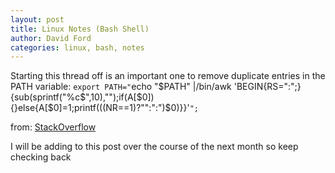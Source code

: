 ```yaml
---
layout: post
title: Linux Notes (Bash Shell)
author: David Ford
categories: linux, bash, notes
---
```

Starting this thread off is an important one to remove duplicate entries in the PATH variable:
`export PATH="`echo "$PATH" |&#47;bin&#47;awk 'BEGIN{RS=":";}{sub(sprintf("%c$",10),"");if(A[$0]){}else{A[$0]=1;printf(((NR==1)?"":":")$0)}}'`";`

from: [StackOverflow](http://stackoverflow.com/questions/11650840/linux-remove-path-from-path-variable")

I will be adding to this post over the course of the next month so keep checking back
